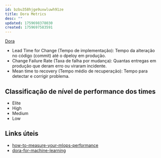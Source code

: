 ```yaml
---
id: bzbu358hjge9uxwluwh91ze
title: Dora Metrics
desc: ""
updated: 1759698378030
created: 1759697583591
---
```


[Dora](https://dora.dev/)

- Lead Time for Change (Tempo de implementação): Tempo da alteração no código (commit) até o dpeloy em produção.
- Change Failure Rate (Taxa de falha por mudança): Quantas entregas em produção que deram erro ou viraram incidente.
- Mean time to recovery (Tempo médio de recuperação): Tempo para detectar e corrigir problema.

## Classificação de nível de performance dos times

- Elite
- High
- Medium
- Low

## Links úteis

- [how-to-measure-your-mlops-performance](https://xebia.com/blog/how-to-measure-your-mlops-performance/)
- [dora-for-machine-learning](https://blog.devops.dev/dora-for-machine-learning-e05a90c6392c)
